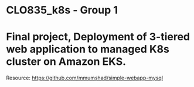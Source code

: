 # CLO835_k8s - Group 1
# Final project, Deployment of 3-tiered web application to managed K8s cluster on Amazon EKS.
Resource:
    https://github.com/mmumshad/simple-webapp-mysql

